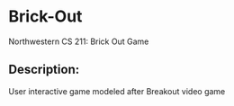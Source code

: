# Brick-Out
Northwestern CS 211: Brick Out Game

## Description:
User interactive game modeled after Breakout video game
